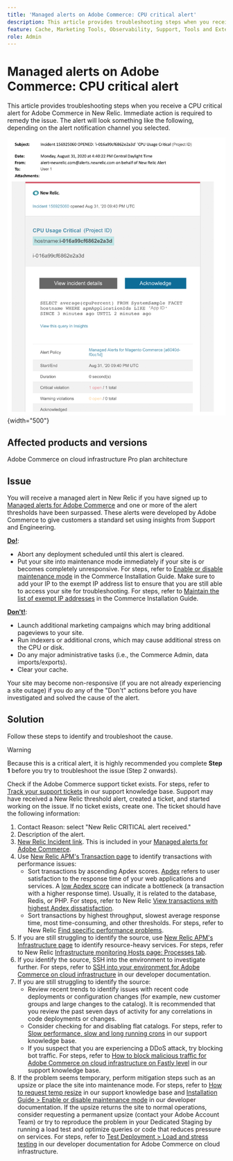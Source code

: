 ```yaml
---
title: 'Managed alerts on Adobe Commerce: CPU critical alert'
description: This article provides troubleshooting steps when you receive a CPU critical alert for Adobe Commerce in New Relic. Immediate action is required to remedy the issue. The alert will look something like the following, depending on the alert notification channel you selected.
feature: Cache, Marketing Tools, Observability, Support, Tools and External Services
role: Admin
---
```

# Managed alerts on Adobe Commerce: CPU critical alert

This article provides troubleshooting steps when you receive a CPU critical alert for Adobe Commerce in New Relic. Immediate action is required to remedy the issue. The alert will look something like the following, depending on the alert notification channel you selected.

![disc critical alert](../../assets/managed-alerts/cpu-critical-magento-managed.png){width="500"}

## Affected products and versions

Adobe Commerce on cloud infrastructure Pro plan architecture

## Issue

You will receive a managed alert in New Relic if you have signed up to [Managed alerts for Adobe Commerce](/managed-alerts-for-magento-commerce.md) and one or more of the alert thresholds have been surpassed. These alerts were developed by Adobe Commerce to give customers a standard set using insights from Support and Engineering.

 <u>**Do!**</u>:

* Abort any deployment scheduled until this alert is cleared.
* Put your site into maintenance mode immediately if your site is or becomes completely unresponsive. For steps, refer to [Enable or disable maintenance mode](https://experienceleague.adobe.com/en/docs/commerce-operations/installation-guide/tutorials/maintenance-mode) in the Commerce Installation Guide. Make sure to add your IP to the exempt IP address list to ensure that you are still able to access your site for troubleshooting. For steps, refer to [Maintain the list of exempt IP addresses](https://experienceleague.adobe.com/en/docs/commerce-operations/installation-guide/tutorials/maintenance-mode#maintain-the-list-of-exempt-ip-addresses) in the Commerce Installation Guide.

 <u>**Don't!**</u>:

* Launch additional marketing campaigns which may bring additional pageviews to your site.
* Run indexers or additional crons, which may cause additional stress on the CPU or disk.
* Do any major administrative tasks (i.e., the Commerce Admin, data imports/exports).
* Clear your cache.

Your site may become non-responsive (if you are not already experiencing a site outage) if you do any of the "Don't" actions before you have investigated and solved the cause of the alert.

## Solution

Follow these steps to identify and troubleshoot the cause.

>[!WARNING]
>
>Because this is a critical alert, it is highly recommended you complete **Step 1** before you try to troubleshoot the issue (Step 2 onwards).

Check if the Adobe Commerce support ticket exists. For steps, refer to [Track your support tickets](https://experienceleague.adobe.com/en/docs/commerce-knowledge-base/kb/help-center-guide/magento-help-center-user-guide#track-support-case) in our support knowledge base. Support may have received a New Relic threshold alert, created a ticket, and started working on the issue. If no ticket exists, create one. The ticket should have the following information:

1. Contact Reason: select "New Relic CRITICAL alert received."
1. Description of the alert.
1. [New Relic Incident link](https://docs.newrelic.com/docs/alerts-applied-intelligence/new-relic-alerts/alert-incidents/view-violation-event-details-incidents). This is included in your [Managed alerts for Adobe Commerce](/managed-alerts-for-magento-commerce.md).
1. Use [New Relic APM's Transaction page](https://docs.newrelic.com/docs/apm/applications-menu/monitoring/transactions-page-find-specific-performance-problems) to identify transactions with performance issues:
    * Sort transactions by ascending Apdex scores. [Apdex](https://docs.newrelic.com/docs/apm/new-relic-apm/apdex/apdex-measure-user-satisfaction) refers to user satisfaction to the response time of your web applications and services. A [low Apdex score](/managed-alerts-for-magento-commerce-apdex-warning-alert.md) can indicate a bottleneck (a transaction with a higher response time). Usually, it is related to the database, Redis, or PHP. For steps, refer to New Relic [View transactions with highest Apdex dissatisfaction](https://docs.newrelic.com/docs/apm/new-relic-apm/apdex/view-your-apdex-score#apdex-dissat).
    * Sort transactions by highest throughput, slowest average response time, most time-consuming, and other thresholds. For steps, refer to New Relic [Find specific performance problems](https://docs.newrelic.com/docs/apm/applications-menu/monitoring/transactions-page-find-specific-performance-problems).
1. If you are still struggling to identify the source, use [New Relic APM's Infrastructure page](https://docs.newrelic.com/docs/infrastructure/infrastructure-ui-pages/infra-hosts-ui-page) to identify resource-heavy services. For steps, refer to New Relic [Infrastructure monitoring Hosts page: Processes tab](https://docs.newrelic.com/docs/infrastructure/infrastructure-ui-pages/infra-hosts-ui-page/#processes).
1. If you identify the source, SSH into the environment to investigate further. For steps, refer to [SSH into your environment for Adobe Commerce on cloud infrastructure](https://experienceleague.adobe.com/docs/commerce-cloud-service/user-guide/develop/secure-connections.html) in our developer documentation.
1. If you are still struggling to identify the source:
    * Review recent trends to identify issues with recent code deployments or configuration changes (for example, new customer groups and large changes to the catalog). It is recommended that you review the past seven days of activity for any correlations in code deployments or changes.
    * Consider checking for and disabling flat catalogs. For steps, refer to [Slow performance, slow and long running crons](/help/troubleshooting/miscellaneous/slow-performance-slow-and-long-running-crons.md) in our support knowledge base.
    * If you suspect that you are experiencing a DDoS attack, try blocking bot traffic. For steps, refer to [How to block malicious traffic for Adobe Commerce on cloud infrastructure on Fastly level](/help/how-to/general/block-malicious-traffic-for-magento-commerce-on-fastly-level.md) in our support knowledge base.
1. If the problem seems temporary, perform mitigation steps such as an upsize or place the site into maintenance mode. For steps, refer to [How to request temp resize](/help/how-to/general/how-to-request-temporary-magento-upsize.md) in our support knowledge base and [Installation Guide > Enable or disable maintenance mode](https://experienceleague.adobe.com/en/docs/commerce-operations/installation-guide/tutorials/maintenance-mode) in our developer documentation. If the upsize returns the site to normal operations, consider requesting a permanent upsize (contact your Adobe Account Team) or try to reproduce the problem in your Dedicated Staging by running a load test and optimize queries or code that reduces pressure on services. For steps, refer to [Test Deployment > Load and stress testing](https://experienceleague.adobe.com/en/docs/commerce-cloud-service/user-guide/develop/test/staging-and-production#load-and-stress-testing) in our developer documentation for Adobe Commerce on cloud infrastructure.
